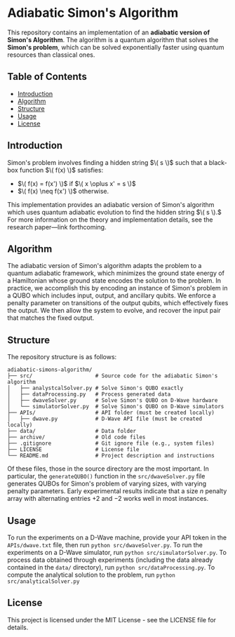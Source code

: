 # Adiabatic Simon's Algorithm

This repository contains an implementation of an **adiabatic version of Simon's Algorithm**.
The algorithm is a quantum algorithm that solves the **Simon's problem**, which can be solved exponentially faster using quantum resources than classical ones.

## Table of Contents

- [Introduction](#introduction)
- [Algorithm](#algorithm)
- [Structure](#structure)
- [Usage](#usage)
- [License](#license)

## Introduction

Simon's problem involves finding a hidden string $\( s \)$ such that a black-box function $\( f(x) \)$ satisfies:
- $\( f(x) = f(x') \)$ if $\( x \oplus x' = s \)$
- $\( f(x) \neq f(x') \)$ otherwise.

This implementation provides an adiabatic version of Simon's algorithm which uses quantum adiabatic evolution to find the hidden string $\( s \).$
For more information on the theory and implementation details, see the research paper—link forthcoming.

## Algorithm

The adiabatic version of Simon's algorithm adapts the problem to a quantum adiabatic framework, which minimizes the ground state energy of a Hamiltonian whose ground state encodes the solution to the problem.
In practice, we accomplish this by encoding an instance of Simon's problem in a QUBO which includes input, output, and ancillary qubits.
We enforce a penalty parameter on transitions of the output qubits, which effectively fixes the output.
We then allow the system to evolve, and recover the input pair that matches the fixed output.

## Structure

The repository structure is as follows:

```
adiabatic-simons-algorithm/
├── src/                    # Source code for the adiabatic Simon's algorithm
│   ├── analystcalSolver.py # Solve Simon's QUBO exactly
│   ├── dataProcessing.py   # Process generated data
│   ├── dwaveSolver.py      # Solve Simon's QUBO on D-Wave hardware
│   └── simulatorSolver.py  # Solve Simon's QUBO on D-Wave simulators
├── APIs/                   # API folder (must be created locally)
│   ├── dwave.py            # D-Wave API file (must be created locally)
├── data/                   # Data folder
├── archive/                # Old code files
├── .gitignore              # Git ignore file (e.g., system files)
├── LICENSE                 # License file
└── README.md               # Project description and instructions
```

Of these files, those in the source directory are the most important.
In particular, the `generateQUBO()` function in the `src/dwaveSolver.py` file generates QUBOs for Simon's problem of varying sizes, with varying penalty parameters.
Early experimental results indicate that a size $n$ penalty array with alternating entries $+2$ and $-2$ works well in most instances.

## Usage

To run the experiments on a D-Wave machine, provide your API token in the `APIs/dwave.txt` file, then run `python src/dwaveSolver.py`.
To run the experiments on a D-Wave simulator, run `python src/simulatorSolver.py`.
To process data obtained through experiments (including the data already contained in the `data/` directory), run `python src/dataProcessing.py`.
To compute the analytical solution to the problem, run `python src/analyticalSolver.py`

## License

This project is licensed under the MIT License - see the LICENSE file for details.
